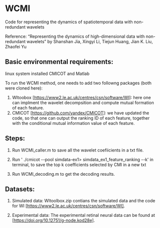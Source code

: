 # WCMI
Code for representing the dynamics of spatiotemporal data with non-redundant wavelets

Reference: 
“Representing the dynamics of high-dimensional data with non-redundant wavelets”
by Shanshan Jia,  Xingyi Li, Tiejun Huang, Jian K. Liu, Zhaofei Yu

## Basic environmental requirements:
linux system installed CMICOT and Matlab

To run the WCMI method, one needs to add two followng packages (both were cloned here):
1. WItoobox [https://www2.le.ac.uk/centres/csn/software/WI]: here one can implment the wavelet decompsition and compute mutual formation of each feature.
2. CMICOT [https://github.com/yandex/CMICOT]: we have updated the code, so that one can output the ranking ID of each feature, together with the conditional mutual information value of each feature.


## Steps:

1. Run WCMI_caller.m to save all the wavelet coefiicients in a txt file.

2. Run ' ./cmicot --pool simdata-ex1> simdata_ex1_feature_ranking --k' in terminal, to save the top k coefficients selected by CMI in a new txt

3. Run WCMI_decoding.m to get the decoding results.


## Datasets:

1. Simulated data: WItoolbox.zip contians the simulated data and the code for WI [https://www2.le.ac.uk/centres/csn/software/WI].

2. Experimental data: The experimental retinal neural data can be found at [https://doi.org/10.12751/g-node.kod28e].




